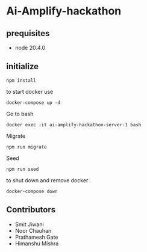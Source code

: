 # Ai-Amplify-hackathon

## prequisites

* node 20.4.0

## initialize

```
npm install
```

to start docker use

```
docker-compose up -d
```

Go to bash

```
docker exec -it ai-amplify-hackathon-server-1 bash
```

Migrate

```
npm run migrate
```

Seed

```
npm run seed
```


to shut down and remove docker


```
docker-compose down
```


## Contributors

* Smit Jiwani
* Noor Chauhan
* Prathamesh Gate
* Himanshu Mishra


